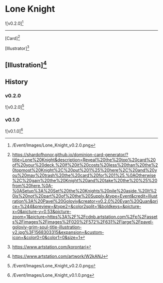 # Lone Knight

![v0.2.0][^v0.2.0]

---

[Card][^Card]

[Illustrator][^Illustrator]

[Illustration][^Illustration]
---

## History

### v0.2.0

![v0.2.0][^v0.2.0]

### v0.1.0

![v0.1.0][^v0.1.0]

[^v0.1.0]: /Event/Images/Lone_Knight_v0.1.0.png
[^v0.2.0]: /Event/Images/Lone_Knight_v0.2.0.png
[^Card]: https://shardofhonor.github.io/dominion-card-generator/?title=Lone%20Knight&description=Reveal%20the%20top%20card%20of%20your%20deck.%20If%20it%20costs%20less%20than%20the%20topmost%20Knight%2C%20put%201%25%20here%2C%20and%20you%20may%20trash%20the%20card%20for%201%25.%0AOtherwise%2C%20gain%20the%20Knight%20and%20take%20the%20%25%20from%20here.%0A-%0ASetup%3A%20Set%20the%20Knights%20pile%20aside.%20It%20is%20not%20part%20of%20the%20Supply.&type=Event&credit=Illustration%3A%20Pavel%20Goloviy&creator=v0.2.0%20Evan%20Quan&price=%244&preview=&type2=&color2split=1&boldkeys=&picture-x=0&picture-y=0.53&picture-zoom=1&picture=https%3A%2F%2Fcdnb.artstation.com%2Fp%2Fassets%2Fimages%2Fimages%2F020%2F572%2F631%2Flarge%2Fpavel-goloviy-grim-soul-title-illustration-v2.jpg%3F1568303315&expansion=&custom-icon=&color0=0&color1=0&size=1
[^Illustrator]: https://www.artstation.com/korontari
[^Illustration]: https://www.artstation.com/artwork/W2kANJ
